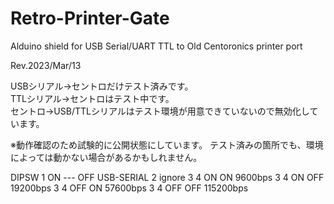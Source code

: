 # Retro-Printer-Gate
Alduino shield for USB Serial/UART TTL to Old Centoronics printer port 

Rev.2023/Mar/13

USBシリアル→セントロだけテスト済みです。  
TTLシリアル→セントロはテスト中です。  
セントロ→USB/TTLシリアルはテスト環境が用意できていないので無効化しています。  

※動作確認のため試験的に公開状態にしています。
テスト済みの箇所でも、環境によっては動かない場合があるかもしれません。

DIPSW
1 ON --- OFF USB-SERIAL
2 ignore
3 4 ON ON   9600bps
3 4 ON OFF  19200bps
3 4 OFF ON  57600bps
3 4 OFF OFF 115200bps


